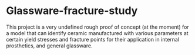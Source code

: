 # Glassware-fracture-study
This project is a very undefined rough proof of concept (at the moment) for a model that can identify ceramic manufactured with various parameters at certain yield stresses and fracture points for their application in internal prosthetics, and general glassware.

